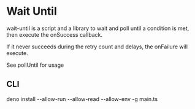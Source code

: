 # Wait Until

wait-until is a script and a library to wait and poll until a condition is met,
then execute the onSuccess callback.

If it never succeeds during the retry count and delays, the onFailure will execute.

See pollUntil for usage

## CLI
deno install --allow-run --allow-read --allow-env -g main.ts
